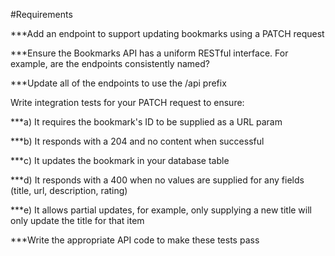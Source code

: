 #Requirements

***Add an endpoint to support updating bookmarks using a PATCH request

***Ensure the Bookmarks API has a uniform RESTful interface. For example, are the endpoints consistently named?

***Update all of the endpoints to use the /api prefix

Write integration tests for your PATCH request to ensure:

 ***a) It requires the bookmark's ID to be supplied as a URL param

***b) It responds with a 204 and no content when successful

***c) It updates the bookmark in your database table

***d) It responds with a 400 when no values are supplied for any fields (title, url, description, rating)

***e) It allows partial updates, for example, only supplying a new title will only update the title for that item

***Write the appropriate API code to make these tests pass